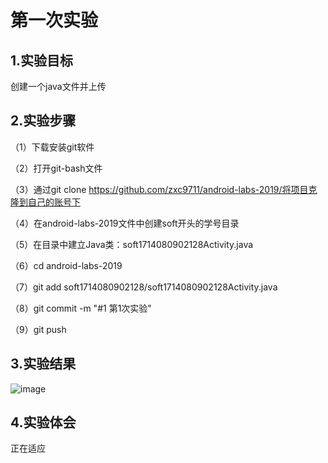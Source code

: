 # 第一次实验

## 1.实验目标

创建一个java文件并上传

## 2.实验步骤

（1）下载安装git软件

（2）打开git-bash文件

（3）通过git clone https://github.com/zxc9711/android-labs-2019/将项目克隆到自己的账号下

（4）在android-labs-2019文件中创建soft开头的学号目录

（5）在目录中建立Java类：soft1714080902128Activity.java

（6）cd android-labs-2019

（7）git add soft1714080902128/soft1714080902128Activity.java

（8）git commit -m "#1 第1次实验" 

（9）git push

## 3.实验结果
![image](https://github.com/zxc9711/android-labs-2019/blob/master/students/soft1714080902128/%E5%AE%9E%E9%AA%8C1/%E5%AE%9E%E9%AA%8C1.png)
## 4.实验体会
正在适应
